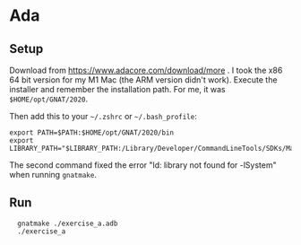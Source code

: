 # Ada

## Setup

Download from https://www.adacore.com/download/more . I took the x86 64 bit version for my M1 Mac (the ARM version didn't work). Execute the installer and remember the installation path. For me, it was `$HOME/opt/GNAT/2020`.

Then add this to your `~/.zshrc` or `~/.bash_profile`:
```
export PATH=$PATH:$HOME/opt/GNAT/2020/bin
export LIBRARY_PATH="$LIBRARY_PATH:/Library/Developer/CommandLineTools/SDKs/MacOSX.sdk/usr/lib"
```
The second command fixed the error "ld: library not found for -lSystem" when running `gnatmake`.

## Run

```
  gnatmake ./exercise_a.adb
  ./exercise_a
```
